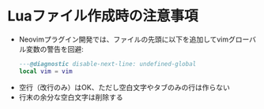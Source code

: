 # Luaファイル作成時の注意事項
- Neovimプラグイン開発では、ファイルの先頭に以下を追加してvimグローバル変数の警告を回避:
  ```lua
  ---@diagnostic disable-next-line: undefined-global
  local vim = vim
  ```
- 空行（改行のみ）はOK、ただし空白文字やタブのみの行は作らない
- 行末の余分な空白文字は削除する